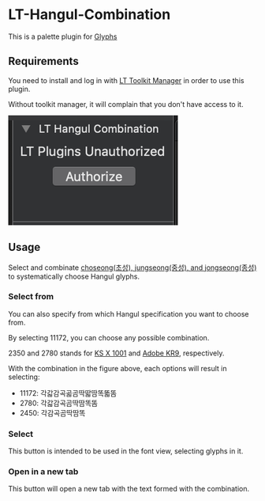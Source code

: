 # LT-Hangul-Combination

This is a palette plugin for [Glyphs](https://glyphsapp.com)

## Requirements

You need to install and log in with [LT Toolkit Manager](https://github.com/hwoongkang/LT-Toolkit-Manager) in order to use this plugin.

Without toolkit manager, it will complain that you don't have access to it.

![unauthorized](./images/unauthorized.png)

## Usage

Select and combinate [choseong(초성), jungseong(중성), and jongseong(종성)](https://en.wikipedia.org/wiki/Hangul_consonant_and_vowel_tables) to systematically choose Hangul glyphs.

### Select from

You can also specify from which Hangul specification you want to choose from.

By selecting 11172, you can choose any possible combination.

2350 and 2780 stands for [KS X 1001](<https://en.wikipedia.org/wiki/KS_X_1001#Pre-composed_Hangul_sets_(rows_number_16_through_40)>) and [Adobe KR9](https://github.com/adobe-type-tools/Adobe-KR/), respectively.

With the combination in the figure above, each options will result in selecting:

- 11172: 각갋감곡곫곰딱딻땀똑똛똠
- 2780: 각갋감곡곰딱땀똑똠
- 2450: 각감곡곰딱땀똑

### Select

This button is intended to be used in the font view, selecting glyphs in it.

### Open in a new tab

This button will open a new tab with the text formed with the combination.
